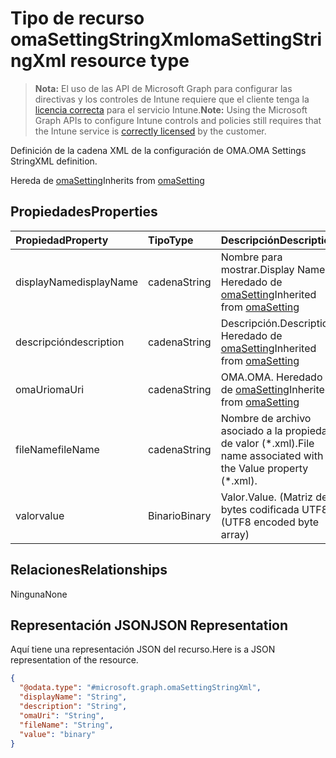 # <a name="omasettingstringxml-resource-type"></a><span data-ttu-id="1bc2b-101">Tipo de recurso omaSettingStringXml</span><span class="sxs-lookup"><span data-stu-id="1bc2b-101">omaSettingStringXml resource type</span></span>

> <span data-ttu-id="1bc2b-102">**Nota:** El uso de las API de Microsoft Graph para configurar las directivas y los controles de Intune requiere que el cliente tenga la [licencia correcta](https://go.microsoft.com/fwlink/?linkid=839381) para el servicio Intune.</span><span class="sxs-lookup"><span data-stu-id="1bc2b-102">**Note:** Using the Microsoft Graph APIs to configure Intune controls and policies still requires that the Intune service is [correctly licensed](https://go.microsoft.com/fwlink/?linkid=839381) by the customer.</span></span>

<span data-ttu-id="1bc2b-103">Definición de la cadena XML de la configuración de OMA.</span><span class="sxs-lookup"><span data-stu-id="1bc2b-103">OMA Settings StringXML definition.</span></span>

<span data-ttu-id="1bc2b-104">Hereda de [omaSetting](../resources/intune_deviceconfig_omasetting.md)</span><span class="sxs-lookup"><span data-stu-id="1bc2b-104">Inherits from [omaSetting](../resources/intune_deviceconfig_omasetting.md)</span></span>

## <a name="properties"></a><span data-ttu-id="1bc2b-105">Propiedades</span><span class="sxs-lookup"><span data-stu-id="1bc2b-105">Properties</span></span>
|<span data-ttu-id="1bc2b-106">Propiedad</span><span class="sxs-lookup"><span data-stu-id="1bc2b-106">Property</span></span>|<span data-ttu-id="1bc2b-107">Tipo</span><span class="sxs-lookup"><span data-stu-id="1bc2b-107">Type</span></span>|<span data-ttu-id="1bc2b-108">Descripción</span><span class="sxs-lookup"><span data-stu-id="1bc2b-108">Description</span></span>|
|:---|:---|:---|
|<span data-ttu-id="1bc2b-109">displayName</span><span class="sxs-lookup"><span data-stu-id="1bc2b-109">displayName</span></span>|<span data-ttu-id="1bc2b-110">cadena</span><span class="sxs-lookup"><span data-stu-id="1bc2b-110">String</span></span>|<span data-ttu-id="1bc2b-111">Nombre para mostrar.</span><span class="sxs-lookup"><span data-stu-id="1bc2b-111">Display Name</span></span> <span data-ttu-id="1bc2b-112">Heredado de [omaSetting](../resources/intune_deviceconfig_omasetting.md)</span><span class="sxs-lookup"><span data-stu-id="1bc2b-112">Inherited from [omaSetting](../resources/intune_deviceconfig_omasetting.md)</span></span>|
|<span data-ttu-id="1bc2b-113">descripción</span><span class="sxs-lookup"><span data-stu-id="1bc2b-113">description</span></span>|<span data-ttu-id="1bc2b-114">cadena</span><span class="sxs-lookup"><span data-stu-id="1bc2b-114">String</span></span>|<span data-ttu-id="1bc2b-115">Descripción.</span><span class="sxs-lookup"><span data-stu-id="1bc2b-115">Description.</span></span> <span data-ttu-id="1bc2b-116">Heredado de [omaSetting](../resources/intune_deviceconfig_omasetting.md)</span><span class="sxs-lookup"><span data-stu-id="1bc2b-116">Inherited from [omaSetting](../resources/intune_deviceconfig_omasetting.md)</span></span>|
|<span data-ttu-id="1bc2b-117">omaUri</span><span class="sxs-lookup"><span data-stu-id="1bc2b-117">omaUri</span></span>|<span data-ttu-id="1bc2b-118">cadena</span><span class="sxs-lookup"><span data-stu-id="1bc2b-118">String</span></span>|<span data-ttu-id="1bc2b-119">OMA.</span><span class="sxs-lookup"><span data-stu-id="1bc2b-119">OMA.</span></span> <span data-ttu-id="1bc2b-120">Heredado de [omaSetting](../resources/intune_deviceconfig_omasetting.md)</span><span class="sxs-lookup"><span data-stu-id="1bc2b-120">Inherited from [omaSetting](../resources/intune_deviceconfig_omasetting.md)</span></span>|
|<span data-ttu-id="1bc2b-121">fileName</span><span class="sxs-lookup"><span data-stu-id="1bc2b-121">fileName</span></span>|<span data-ttu-id="1bc2b-122">cadena</span><span class="sxs-lookup"><span data-stu-id="1bc2b-122">String</span></span>|<span data-ttu-id="1bc2b-123">Nombre de archivo asociado a la propiedad de valor (\*.xml).</span><span class="sxs-lookup"><span data-stu-id="1bc2b-123">File name associated with the Value property (\*.xml).</span></span>|
|<span data-ttu-id="1bc2b-124">valor</span><span class="sxs-lookup"><span data-stu-id="1bc2b-124">value</span></span>|<span data-ttu-id="1bc2b-125">Binario</span><span class="sxs-lookup"><span data-stu-id="1bc2b-125">Binary</span></span>|<span data-ttu-id="1bc2b-126">Valor.</span><span class="sxs-lookup"><span data-stu-id="1bc2b-126">Value.</span></span> <span data-ttu-id="1bc2b-127">(Matriz de bytes codificada UTF8)</span><span class="sxs-lookup"><span data-stu-id="1bc2b-127">(UTF8 encoded byte array)</span></span>|

## <a name="relationships"></a><span data-ttu-id="1bc2b-128">Relaciones</span><span class="sxs-lookup"><span data-stu-id="1bc2b-128">Relationships</span></span>
<span data-ttu-id="1bc2b-129">Ninguna</span><span class="sxs-lookup"><span data-stu-id="1bc2b-129">None</span></span>
## <a name="json-representation"></a><span data-ttu-id="1bc2b-130">Representación JSON</span><span class="sxs-lookup"><span data-stu-id="1bc2b-130">JSON Representation</span></span>
<span data-ttu-id="1bc2b-131">Aquí tiene una representación JSON del recurso.</span><span class="sxs-lookup"><span data-stu-id="1bc2b-131">Here is a JSON representation of the resource.</span></span>
<!-- {
  "blockType": "resource",
  "keyProperty": "id",
  "@odata.type": "microsoft.graph.omaSettingStringXml"
}
-->
``` json
{
  "@odata.type": "#microsoft.graph.omaSettingStringXml",
  "displayName": "String",
  "description": "String",
  "omaUri": "String",
  "fileName": "String",
  "value": "binary"
}
```




